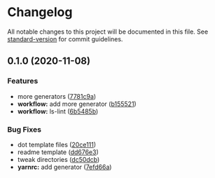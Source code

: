 # Changelog

All notable changes to this project will be documented in this file. See [standard-version](https://github.com/conventional-changelog/standard-version) for commit guidelines.

## 0.1.0 (2020-11-08)

### Features

- more generators ([7781c9a](https://github.com/qxy-fe/generator-qxy/commit/7781c9abda654948053733149a839971b80fe5a3))
- **workflow:** add more generator ([b155521](https://github.com/qxy-fe/generator-qxy/commit/b15552160d7bc2179f899fc236d2cf561cec4693))
- **workflow:** ls-lint ([6b5485b](https://github.com/qxy-fe/generator-qxy/commit/6b5485ba29ddb1a2fb567e4747a66cf1f38e62e1))

### Bug Fixes

- dot template files ([20ce111](https://github.com/qxy-fe/generator-qxy/commit/20ce11145027ee0b160c33bf569678c51bff8702))
- readme template ([dd676e3](https://github.com/qxy-fe/generator-qxy/commit/dd676e362f85381dd3beb4341214bdc0f814720b))
- tweak directories ([dc50dcb](https://github.com/qxy-fe/generator-qxy/commit/dc50dcb0a78c4ebb95f6a1535a9af2cd413a28e5))
- **yarnrc:** add generator ([7efd66a](https://github.com/qxy-fe/generator-qxy/commit/7efd66a8122a1140cf9b62938ac4330b3cad877e))
